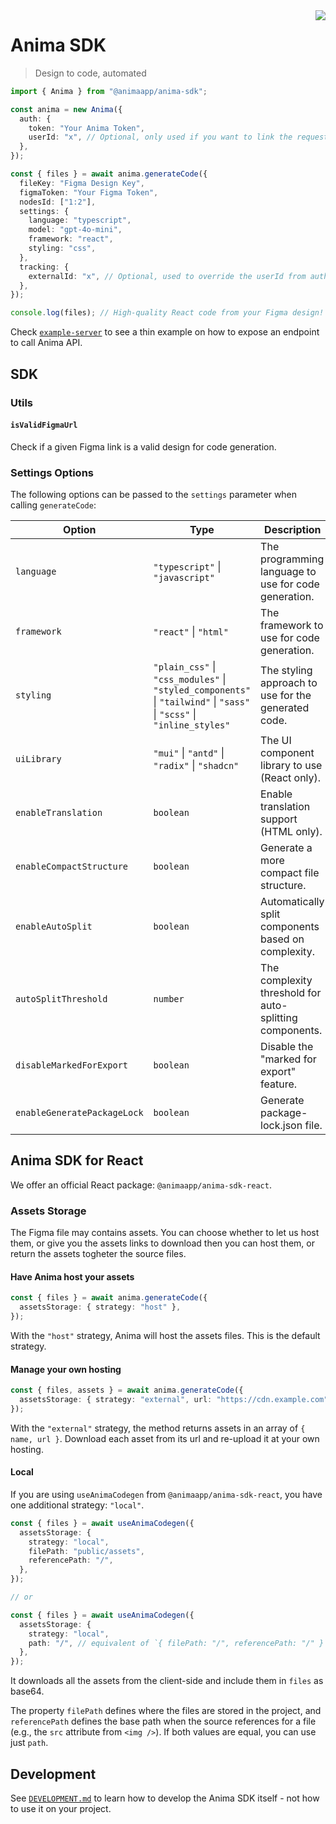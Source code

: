 <img src="https://avatars.githubusercontent.com/u/20587282?s=200&v=4" align="right" />

# Anima SDK

> Design to code, automated

```ts
import { Anima } from "@animaapp/anima-sdk";

const anima = new Anima({
  auth: {
    token: "Your Anima Token",
    userId: "x", // Optional, only used if you want to link the request to an external id
  },
});

const { files } = await anima.generateCode({
  fileKey: "Figma Design Key",
  figmaToken: "Your Figma Token",
  nodesId: ["1:2"],
  settings: {
    language: "typescript",
    model: "gpt-4o-mini",
    framework: "react",
    styling: "css",
  },
  tracking: {
    externalId: "x", // Optional, used to override the userId from auth, if provided
  },
});

console.log(files); // High-quality React code from your Figma design!
```

Check [`example-server`](/example-server) to see a thin example on how to expose an endpoint to call Anima API.

## SDK

### Utils

#### `isValidFigmaUrl`

Check if a given Figma link is a valid design for code generation.

### Settings Options

The following options can be passed to the `settings` parameter when calling `generateCode`:

| Option | Type | Description |
|--------|------|-------------|
| `language` | `"typescript"` \| `"javascript"` | The programming language to use for code generation. |
| `framework` | `"react"` \| `"html"` | The framework to use for code generation. |
| `styling` | `"plain_css"` \| `"css_modules"` \| `"styled_components"` \| `"tailwind"` \| `"sass"` \| `"scss"` \| `"inline_styles"` | The styling approach to use for the generated code. |
| `uiLibrary` | `"mui"` \| `"antd"` \| `"radix"` \| `"shadcn"` | The UI component library to use (React only). |
| `enableTranslation` | `boolean` | Enable translation support (HTML only). |
| `enableCompactStructure` | `boolean` | Generate a more compact file structure. |
| `enableAutoSplit` | `boolean` | Automatically split components based on complexity. |
| `autoSplitThreshold` | `number` | The complexity threshold for auto-splitting components. |
| `disableMarkedForExport` | `boolean` | Disable the "marked for export" feature. |
| `enableGeneratePackageLock` | `boolean` | Generate package-lock.json file. |

## Anima SDK for React

We offer an official React package: `@animaapp/anima-sdk-react`.

### Assets Storage

The Figma file may contains assets. You can choose whether to let us host them, or give you the assets links to download then you can host them, or return the assets togheter the source files.

#### Have Anima host your assets

```ts
const { files } = await anima.generateCode({
  assetsStorage: { strategy: "host" },
});
```

With the `"host"` strategy, Anima will host the assets files. This is the default strategy.

#### Manage your own hosting

```ts
const { files, assets } = await anima.generateCode({
  assetsStorage: { strategy: "external", url: "https://cdn.example.com" },
});
```

With the `"external"` strategy, the method returns assets in an array of `{ name, url }`. Download each asset from its url and re-upload it at your own hosting.

#### Local

If you are using `useAnimaCodegen` from `@animaapp/anima-sdk-react`, you have one additional strategy: `"local"`.

```ts
const { files } = await useAnimaCodegen({
  assetsStorage: {
    strategy: "local",
    filePath: "public/assets",
    referencePath: "/",
  },
});

// or

const { files } = await useAnimaCodegen({
  assetsStorage: {
    strategy: "local",
    path: "/", // equivalent of `{ filePath: "/", referencePath: "/" }`
  },
});
```

It downloads all the assets from the client-side and include them in `files` as base64.

The property `filePath` defines where the files are stored in the project, and `referencePath` defines the base path when the source references for a file (e.g., the `src` attribute from `<img />`). If both values are equal, you can use just `path`.

## Development

See [`DEVELOPMENT.md`](DEVELOPMENT.md) to learn how to develop the Anima SDK itself - not how to use it on your project.
